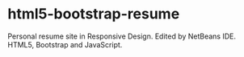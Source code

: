 # html5-bootstrap-resume
Personal resume site in Responsive Design. Edited by NetBeans IDE. HTML5, Bootstrap and JavaScript.
